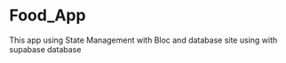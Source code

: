 # Food_App
This app using State Management with Bloc and database site using with supabase database  
